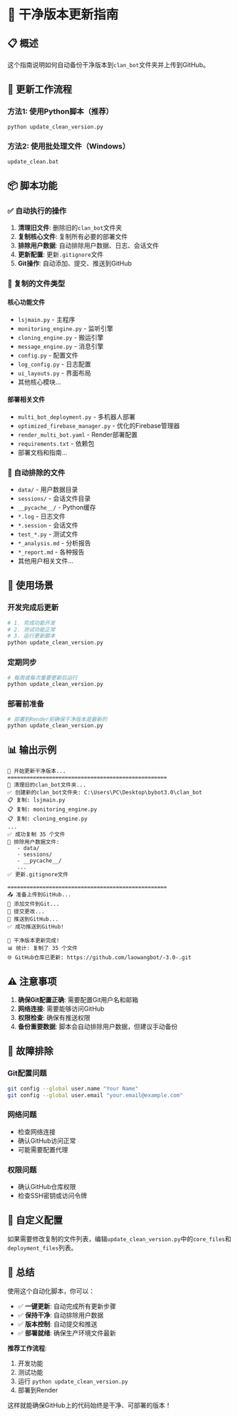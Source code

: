 # 🚀 干净版本更新指南

## 📋 概述

这个指南说明如何自动备份干净版本到`clan_bot`文件夹并上传到GitHub。

## 🔄 更新工作流程

### 方法1: 使用Python脚本（推荐）

```bash
python update_clean_version.py
```

### 方法2: 使用批处理文件（Windows）

```bash
update_clean.bat
```

## 📦 脚本功能

### ✅ 自动执行的操作

1. **清理旧文件**: 删除旧的`clan_bot`文件夹
2. **复制核心文件**: 复制所有必要的部署文件
3. **排除用户数据**: 自动排除用户数据、日志、会话文件
4. **更新配置**: 更新`.gitignore`文件
5. **Git操作**: 自动添加、提交、推送到GitHub

### 📁 复制的文件类型

#### 核心功能文件
- `lsjmain.py` - 主程序
- `monitoring_engine.py` - 监听引擎
- `cloning_engine.py` - 搬运引擎
- `message_engine.py` - 消息引擎
- `config.py` - 配置文件
- `log_config.py` - 日志配置
- `ui_layouts.py` - 界面布局
- 其他核心模块...

#### 部署相关文件
- `multi_bot_deployment.py` - 多机器人部署
- `optimized_firebase_manager.py` - 优化的Firebase管理器
- `render_multi_bot.yaml` - Render部署配置
- `requirements.txt` - 依赖包
- 部署文档和指南...

### 🚫 自动排除的文件

- `data/` - 用户数据目录
- `sessions/` - 会话文件目录
- `__pycache__/` - Python缓存
- `*.log` - 日志文件
- `*.session` - 会话文件
- `test_*.py` - 测试文件
- `*_analysis.md` - 分析报告
- `*_report.md` - 各种报告
- 其他用户相关文件...

## 🎯 使用场景

### 开发完成后更新
```bash
# 1. 完成功能开发
# 2. 测试功能正常
# 3. 运行更新脚本
python update_clean_version.py
```

### 定期同步
```bash
# 每周或每次重要更新后运行
python update_clean_version.py
```

### 部署前准备
```bash
# 部署到Render前确保干净版本是最新的
python update_clean_version.py
```

## 📊 输出示例

```
🚀 开始更新干净版本...
==================================================
🧹 清理旧的clan_bot文件夹...
✅ 创建新的clan_bot文件夹: C:\Users\PC\Desktop\bybot3.0\clan_bot
📋 复制: lsjmain.py
📋 复制: monitoring_engine.py
📋 复制: cloning_engine.py
...
✅ 成功复制 35 个文件
🚫 排除用户数据文件:
   - data/
   - sessions/
   - __pycache__/
   ...
✅ 更新.gitignore文件

==================================================
📤 准备上传到GitHub...
📝 添加文件到Git...
💾 提交更改...
🚀 推送到GitHub...
✅ 成功推送到GitHub!

🎉 干净版本更新完成!
📊 统计: 复制了 35 个文件
🌐 GitHub仓库已更新: https://github.com/laowangbot/-3.0-.git
```

## ⚠️ 注意事项

1. **确保Git配置正确**: 需要配置Git用户名和邮箱
2. **网络连接**: 需要能够访问GitHub
3. **权限检查**: 确保有推送权限
4. **备份重要数据**: 脚本会自动排除用户数据，但建议手动备份

## 🔧 故障排除

### Git配置问题
```bash
git config --global user.name "Your Name"
git config --global user.email "your.email@example.com"
```

### 网络问题
- 检查网络连接
- 确认GitHub访问正常
- 可能需要配置代理

### 权限问题
- 确认GitHub仓库权限
- 检查SSH密钥或访问令牌

## 📝 自定义配置

如果需要修改复制的文件列表，编辑`update_clean_version.py`中的`core_files`和`deployment_files`列表。

## 🎉 总结

使用这个自动化脚本，你可以：

- ✅ **一键更新**: 自动完成所有更新步骤
- ✅ **保持干净**: 自动排除用户数据
- ✅ **版本控制**: 自动提交和推送
- ✅ **部署就绪**: 确保生产环境文件最新

**推荐工作流程**:
1. 开发功能
2. 测试功能
3. 运行 `python update_clean_version.py`
4. 部署到Render

这样就能确保GitHub上的代码始终是干净、可部署的版本！
